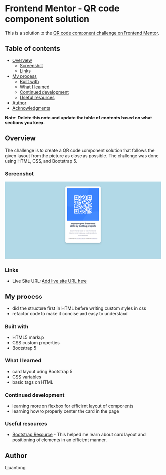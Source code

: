 # Frontend Mentor - QR code component solution

This is a solution to the [QR code component challenge on Frontend Mentor](https://www.frontendmentor.io/challenges/qr-code-component-iux_sIO_H).

## Table of contents

- [Overview](#overview)
  - [Screenshot](#screenshot)
  - [Links](#links)
- [My process](#my-process)
  - [Built with](#built-with)
  - [What I learned](#what-i-learned)
  - [Continued development](#continued-development)
  - [Useful resources](#useful-resources)
- [Author](#author)
- [Acknowledgments](#acknowledgments)

**Note: Delete this note and update the table of contents based on what sections you keep.**

## Overview
The challenge is to create a QR code component solution that follows the given layout from the picture as close as possible. The challenge was done using HTML, CSS, and Bootstrap 5. 

### Screenshot
![sc-qr-component](https://github.com/tjjuantong/qr-code-component/blob/master/screenshots/sc-qr-component.png)

### Links
- Live Site URL: [Add live site URL here](https://your-live-site-url.com)

## My process
- did the structure first in HTML before writing custom styles in css
- refactor code to make it concise and easy to understand

### Built with
- HTML5 markup
- CSS custom properties
- Bootstrap 5

### What I learned
- card layout using Bootstrap 5
- CSS variables
- basic tags on HTML

### Continued development
- learning more on flexbox for efficient layout of components
- learning how to properly center the card in the page

### Useful resources
- [Bootstrap Resource](https://getbootstrap.com/docs/5.0/) - This helped me learn about card layout and positioning of elements in an efficient manner.

## Author
tjjuantong

